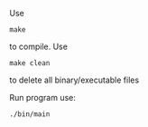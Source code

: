 Use

	make
	
to compile. Use

	make clean

to delete all binary/executable files

Run program use:

	./bin/main
